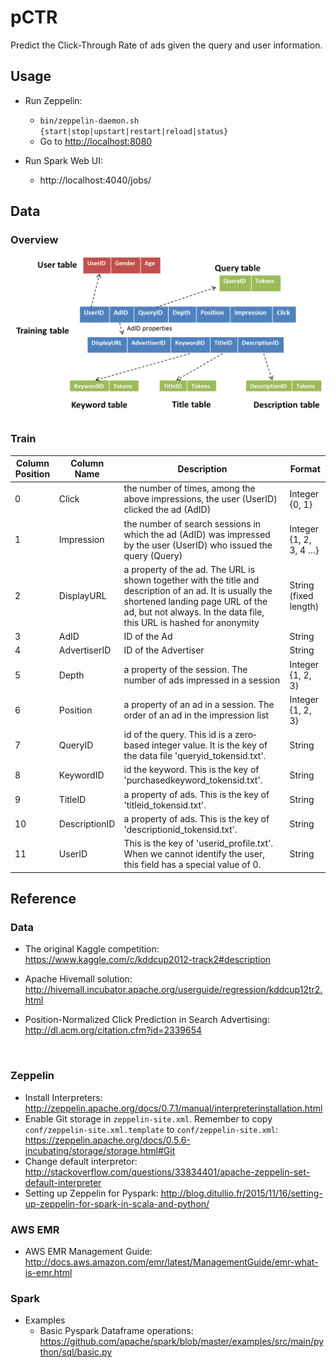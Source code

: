 # pCTR
Predict the Click-Through Rate of ads given the query and user information.


## Usage

* Run Zeppelin:

  *  `bin/zeppelin-daemon.sh {start|stop|upstart|restart|reload|status}`
  *  Go to [http://localhost:8080](http://localhost:8080/) 

* Run Spark Web UI:

  * http://localhost:4040/jobs/


## Data

### Overview

![data.png](data.png)

### Train

| Column Position | Column Name   | Description                              | Format                 |
| --------------- | ------------- | ---------------------------------------- | ---------------------- |
| 0               | Click         | the number of times, among the above impressions, the user (UserID) clicked the ad (AdID) | Integer {0, 1}         |
| 1               | Impression    | the number of search sessions in which the ad (AdID) was impressed by the user (UserID) who issued the query (Query) | Integer {1, 2, 3, 4 …} |
| 2               | DisplayURL    | a property of the ad. The URL is shown together with the title and description of an ad. It is usually the shortened landing page URL of the ad, but not always. In the data file,  this URL is hashed for anonymity | String (fixed length)  |
| 3               | AdID          | ID of the Ad                             | String                 |
| 4               | AdvertiserID  | ID of the Advertiser                     | String                 |
| 5               | Depth         | a property of the session.  The number of ads impressed in a session | Integer {1, 2, 3}      |
| 6               | Position      | a property of an ad in a session.  The order of an ad in the impression list | Integer {1, 2, 3}      |
| 7               | QueryID       | id of the query. This id is a zero‐based integer value. It is the key of the data file 'queryid_tokensid.txt'. | String                 |
| 8               | KeywordID     | id the keyword. This is the key of  'purchasedkeyword_tokensid.txt'. | String                 |
| 9               | TitleID       | a property of ads. This is the key of 'titleid_tokensid.txt'. | String                 |
| 10              | DescriptionID | a property of ads.  This is the key of 'descriptionid_tokensid.txt'. | String                 |
| 11              | UserID        | This is the key of 'userid_profile.txt'.  When we cannot identify the user, this field has a special value of 0. | String                 |



## Reference

### Data

* The original Kaggle competition: https://www.kaggle.com/c/kddcup2012-track2#description

* Apache Hivemall solution: http://hivemall.incubator.apache.org/userguide/regression/kddcup12tr2.html

* Position-Normalized Click Prediction in Search Advertising: http://dl.acm.org/citation.cfm?id=2339654


  ​			

### Zeppelin

* Install Interpreters: http://zeppelin.apache.org/docs/0.7.1/manual/interpreterinstallation.html
* Enable Git storage in `zeppelin-site.xml`. Remember to copy `conf/zeppelin-site.xml.template` to  `conf/zeppelin-site.xml`: https://zeppelin.apache.org/docs/0.5.6-incubating/storage/storage.html#Git
* Change default interpretor: http://stackoverflow.com/questions/33834401/apache-zeppelin-set-default-interpreter
* Setting up Zeppelin for Pyspark: http://blog.ditullio.fr/2015/11/16/setting-up-zeppelin-for-spark-in-scala-and-python/

### AWS EMR

* AWS EMR Management Guide: http://docs.aws.amazon.com/emr/latest/ManagementGuide/emr-what-is-emr.html

### Spark

* Examples
  * Basic Pyspark Dataframe operations: https://github.com/apache/spark/blob/master/examples/src/main/python/sql/basic.py